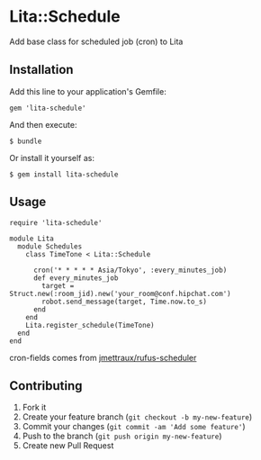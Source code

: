 # Lita::Schedule

Add base class for scheduled job (cron) to Lita

## Installation

Add this line to your application's Gemfile:

    gem 'lita-schedule'

And then execute:

    $ bundle

Or install it yourself as:

    $ gem install lita-schedule

## Usage

```
require 'lita-schedule'

module Lita
  module Schedules
    class TimeTone < Lita::Schedule

      cron('* * * * * Asia/Tokyo', :every_minutes_job)
      def every_minutes_job
        target = Struct.new(:room_jid).new('your_room@conf.hipchat.com')
        robot.send_message(target, Time.now.to_s)
      end
    end
    Lita.register_schedule(TimeTone)
  end
end
```

cron-fields comes from [jmettraux/rufus-scheduler](https://github.com/jmettraux/rufus-scheduler)


## Contributing

1. Fork it
2. Create your feature branch (`git checkout -b my-new-feature`)
3. Commit your changes (`git commit -am 'Add some feature'`)
4. Push to the branch (`git push origin my-new-feature`)
5. Create new Pull Request
